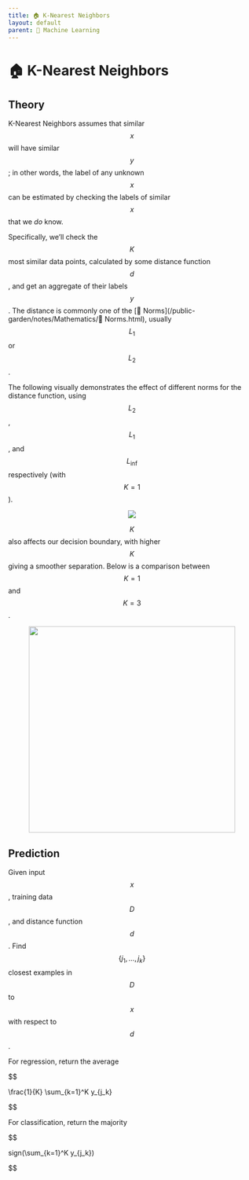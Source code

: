 ```yaml
---
title: 🏠 K-Nearest Neighbors
layout: default
parent: 🤖 Machine Learning
---
```


# 🏠 K-Nearest Neighbors

## Theory
K-Nearest Neighbors assumes that similar $$x$$ will have similar $$y$$; in other words, the label of any unknown $$x$$ can be estimated by checking the labels of similar $$x$$ that we _do_ know.

Specifically, we’ll check the $$K$$ most similar data points, calculated by some distance function $$d$$, and get an aggregate of their labels $$y$$. The distance is commonly one of the [📌 Norms](/public-garden/notes/Mathematics/📌 Norms.html), usually $$L_1$$ or $$L_2$$.

The following visually demonstrates the effect of different norms for the distance function, using $$L_2$$, $$L_1$$, and $$L_{\inf}$$ respectively (with $$K = 1$$).

<div style="text-align:center">
<img src="{{ site.url }}{{ site.baseurl }}/notes/Attachments/20221229103203.png?raw=true"/>
</div>

$$K$$ also affects our decision boundary, with higher $$K$$ giving a smoother separation. Below is a comparison between $$K=1$$ and $$K = 3$$.

<div style="text-align:center">
<img src="{{ site.url }}{{ site.baseurl }}/notes/Attachments/20221229103204.png?raw=true" width="420"/>
</div>


## Prediction
Given input $$x$$, training data $$D$$, and distance function $$d$$. Find $$\{j_1, \dots, j_k\}$$ closest examples in $$D$$ to $$x$$ with respect to $$d$$.

For regression, return the average 

$$

\frac{1}{K} \sum_{k=1}^K y_{j_k}

$$

For classification, return the majority 

$$

sign(\sum_{k=1}^K y_{j_k})

$$

